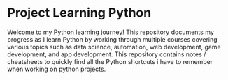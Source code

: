 # Project Learning Python

Welcome to my Python learning journey!
This repository documents my progress as I learn Python by working through multiple courses covering various topics such as data science, automation, web development, game development, and app development.
This repository contains notes / cheatsheets to quickly find all the Python shortcuts i have to remember when working on python projects.


